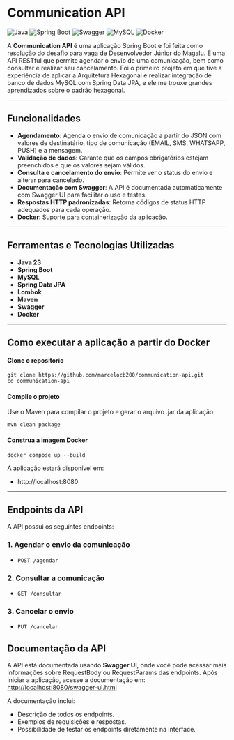 # Communication API

![Java](https://img.shields.io/badge/Java-23-red?logo=openjdk)
![Spring Boot](https://img.shields.io/badge/Spring%20Boot-3.4.2-green?logo=springboot)
![Swagger](https://img.shields.io/badge/Swagger-2.8.5-yellow?logo=swagger)
![MySQL](https://img.shields.io/badge/MySQL-9.2.0-4479A1?logo=mysql&logoColor=fff)
![Docker](https://img.shields.io/badge/Docker-2.29.7-blue?logo=docker)

A **Communication API** é uma aplicação Spring Boot e foi feita como resolução do desafio para vaga de Desenvolvedor Júnior do Magalu.
É uma API RESTful que permite agendar o envio de uma comunicação, bem como consultar e realizar seu cancelamento. Foi o primeiro projeto em que tive a experiência de aplicar a Arquitetura Hexagonal e realizar integração de banco de dados MySQL com Spring Data JPA, e ele me trouxe grandes aprendizados sobre o padrão hexagonal.

---

## Funcionalidades

- **Agendamento**: Agenda o envio de comunicação a partir do JSON com valores de destinatário, tipo de comunicação (EMAIL, SMS, WHATSAPP, PUSH) e a mensagem.
- **Validação de dados**: Garante que os campos obrigatórios estejam preenchidos e que os valores sejam válidos.
- **Consulta e cancelamento do envio**: Permite ver o status do envio e alterar para cancelado.
- **Documentação com Swagger**: A API é documentada automaticamente com Swagger UI para facilitar o uso e testes.
- **Respostas HTTP padronizadas**: Retorna códigos de status HTTP adequados para cada operação.
- **Docker**: Suporte para containerização da aplicação.

---

## Ferramentas e Tecnologias Utilizadas

- **Java 23**
- **Spring Boot**
- **MySQL**
- **Spring Data JPA**
- **Lombok**
- **Maven**
- **Swagger**
- **Docker**

---

## Como executar a aplicação a partir do Docker

#### Clone o repositório

```
git clone https://github.com/marcelocb200/communication-api.git
cd communication-api
```

#### Compile o projeto

Use o Maven para compilar o projeto e gerar o arquivo .jar da aplicação:

```
mvn clean package
```

#### Construa a imagem Docker

```
docker compose up --build
```

A aplicação estará disponível em:  
- http://localhost:8080

---

## Endpoints da API

A API possui os seguintes endpoints:

### 1. **Agendar o envio da comunicação**
- `POST /agendar`

### 2. **Consultar a comunicação**
- `GET /consultar`

### 3. **Cancelar o envio**
- `PUT /cancelar`
  
## Documentação da API

A API está documentada usando **Swagger UI**, onde você pode acessar mais informações sobre RequestBody ou RequestParams das endpoints. Após iniciar a aplicação, acesse a documentação em:  
[http://localhost:8080/swagger-ui.html](http://localhost:8080/swagger-ui.html)

A documentação inclui:
- Descrição de todos os endpoints.
- Exemplos de requisições e respostas.
- Possibilidade de testar os endpoints diretamente na interface.
